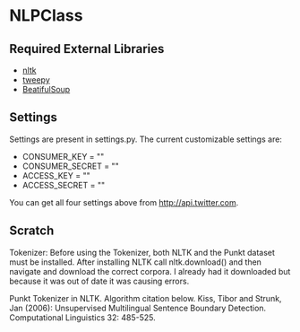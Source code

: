NLPClass
========

Required External Libraries
--------

- [nltk](http://nltk.org/)
- [tweepy](https://github.com/tweepy/tweepy)
- [BeatifulSoup](http://www.crummy.com/software/BeautifulSoup/)

Settings
--------

Settings are present in settings.py. The current customizable settings are:

* CONSUMER_KEY = ""
* CONSUMER_SECRET = ""
* ACCESS_KEY = ""
* ACCESS_SECRET = ""

You can get all four settings above from <http://api.twitter.com>.


Scratch
--------

Tokenizer:
Before using the Tokenizer, both NLTK and the Punkt dataset must be
installed. After installing NLTK call nltk.download() and then navigate
and download the correct corpora. I already had it downloaded but 
because it was out of date it was causing errors.

Punkt Tokenizer in NLTK. Algorithm citation below.
Kiss, Tibor and Strunk, Jan (2006): Unsupervised Multilingual Sentence
  Boundary Detection.  Computational Linguistics 32: 485-525.